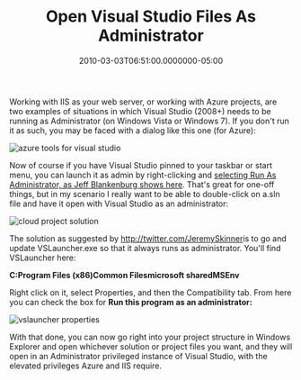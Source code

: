 ﻿---
title: Open Visual Studio Files As Administrator
date: "2010-03-03T06:51:00.0000000-05:00"
description: Working with IIS as your web server, or working with Azure projects, are two examples of situations in which Visual Studio (2008+) needs to be running as Administrator (on Windows Vista or Windows 7).
featuredImage: img/open-visual-studio-files-as-administrator-featured.png
---

Working with IIS as your web server, or working with Azure projects, are two examples of situations in which Visual Studio (2008+) needs to be running as Administrator (on Windows Vista or Windows 7). If you don't run it as such, you may be faced with a dialog like this one (for Azure):

![azure tools for visual studio](/img/azure-tools-visual-studio.png)

Now of course if you have Visual Studio pinned to your taskbar or start menu, you can launch it as admin by right-clicking and [selecting Run As Administrator, as Jeff Blankenburg shows here](http://jeffblankenburg.com/2010/02/19th-of-diduary-did-you-know-that-you.aspx). That's great for one-off things, but in my scenario I really want to be able to double-click on a.sln file and have it open with Visual Studio as an administrator:

![cloud project solution](/img/the-cloud-project.png)

The solution as suggested by <http://twitter.com/JeremySkinner>is to go and update VSLauncher.exe so that it always runs as administrator. You'll find VSLauncher here:

**C:Program Files (x86)Common Filesmicrosoft sharedMSEnv**

Right click on it, select Properties, and then the Compatibility tab. From here you can check the box for **Run this program as an administrator:**

![vslauncher properties](/img/vslauncher-properties.png)

With that done, you can now go right into your project structure in Windows Explorer and open whichever solution or project files you want, and they will open in an Administrator privileged instance of Visual Studio, with the elevated privileges Azure and IIS require.

